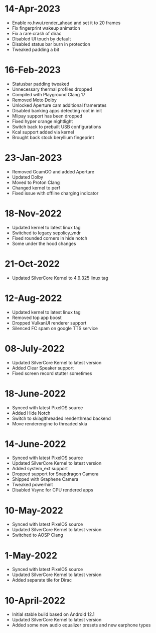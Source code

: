 # 14-Apr-2023
- Enable ro.hwui.render_ahead and set it to 20 frames
- Fix fingerprint wakeup animation
- Fix a rare crash of dirac
- Disabled UI touch by default
- Disabled status bar burn in protection
- Tweaked padding a bit

# 16-Feb-2023
- Statusbar padding tweaked
- Unnecessary thermal profiles dropped
- Compiled with Playground Clang 17
- Removed Moto Dolby
- Unlocked Aperture cam additional framerates
- Disabled banking apps detecting root in init
- Mlipay support has been dropped
- Fixed hyper orange nightlight
- Switch back to prebuilt USB configurations
- Kcal support added via kernel
- Brought back stock beryllium fingeprint

# 23-Jan-2023
- Removed GcamGO and added Aperture
- Updated Dolby
- Moved to Proton Clang
- Changed kernel to perf
- Fixed issue with offline charging indicator

# 18-Nov-2022
- Updated kernel to latest linux tag
- Switched to legacy sepolicy_vndr
- Fixed rounded corners in hide notch
- Some under the hood changes

# 21-Oct-2022
- Updated SilverCore Kernel to 4.9.325 linux tag

# 12-Aug-2022
- Updated kernel to latest linux tag
- Removed top app boost
- Dropped VulkanUI renderer support
- Silenced FC spam on google TTS service

# 08-July-2022
- Updated SilverCore Kernel to latest version
- Added Clear Speaker support
- Fixed screen record stutter sometimes

# 18-June-2022
- Synced with latest PixelOS source
- Added Hide Notch
- Switch to skiaglthreaded renderthread backend
- Move renderengine to threaded skia

# 14-June-2022
- Synced with latest PixelOS source
- Updated SilverCore Kernel to latest version
- Added system_ext support
- Dropped support for Snapdragon Camera
- Shipped with Graphene Camera
- Tweaked powerhint
- Disabled Vsync for CPU rendered apps

# 10-May-2022
- Synced with latest PixelOS source
- Updated SilverCore Kernel to latest version
- Switched to AOSP Clang

# 1-May-2022
- Synced with latest PixelOS source
- Updated SilverCore Kernel to latest version
- Added separate tile for Dirac

# 10-April-2022
- Initial stable build based on Android 12.1
- Updated SilverCore Kernel to latest version
- Added some new audio equalizer presets and new earphone types
